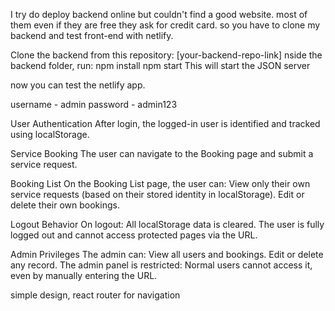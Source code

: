 I try do deploy backend online but couldn't find a good website. most of them even if they are free they ask for credit card. so you have to clone my backend and test front-end with netlify.

Clone the backend from this repository: [your-backend-repo-link]
nside the backend folder, run:
npm install
npm start
This will start the JSON server 

now you can test the netlify app. 

username - admin
password - admin123 

User Authentication
After login, the logged-in user is identified and tracked using localStorage.

Service Booking
The user can navigate to the Booking page and submit a service request.

Booking List
On the Booking List page, the user can: 
  View only their own service requests (based on their stored identity in localStorage).
  Edit or delete their own bookings.

Logout Behavior 
  On logout:
  All localStorage data is cleared.
  The user is fully logged out and cannot access protected pages via the URL.

Admin Privileges
The admin can:
  View all users and bookings.
  Edit or delete any record.
  The admin panel is restricted: Normal users cannot access it, even by manually entering the URL.

  simple design, react router for navigation
